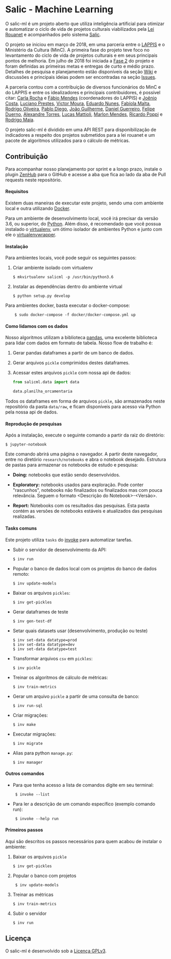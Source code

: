 Salic - Machine Learning
========================

O salic-ml é um projeto aberto que utiliza inteligência artificial para otimizar e automatizar o ciclo de vida de projetos culturais viabilizados pela [Lei Rouanet](http://rouanet.cultura.gov.br/) e acompanhados pelo sistema [Salic](http://salic.cultura.gov.br/).

O projeto se iniciou em março de 2018, em uma parceria entre o [LAPPIS](https://fga.unb.br/lappis) e o Ministério da Cultura (MinC). A primeira fase do projeto teve foco no levantamento do ciclo de vida de projetos culturais e em seus principais pontos de melhoria. Em julho de 2018 foi iniciada a [Fase 2](https://github.com/lappis-unb/salic-ml/wiki/2018.07.17-Revisão-e-Planejamento) do projeto e foram definidas as primeiras metas e entregas de curto e médio prazo. Detalhes de pesquisa e planejamento estão disponíveis da seção [Wiki](https://github.com/lappis-unb/salic-ml/wiki) e discussões e principais ideias podem ser encontradas na seção [Issues](https://github.com/lappis-unb/salic-ml/issues).

A parceria contou com a contribuição de diversos funcionários do MinC e do LAPPIS e entre os idealizadores e principais contribuidores, é possível citar: [Carla Rocha](https://github.com/RochaCarla) e
[Fábio Mendes](https://github.com/fabiommendes) (coordenadores do LAPPIS) e
[Joênio Costa](https://github.com/joenio),
[Luciano Prestes](https://github.com/LucianoPC),
[Victor Moura](https://github.com/victorcmoura),
[Eduardo Nunes](https://github.com/eduardonunes2525),
[Fabíola Malta](https://github.com/fabiolamfleury),
[Rodrigo Oliveira](https://github.com/rodrigocam),
[Pablo Diego](https://github.com/pablodiegoss),
[João Guilherme](https://github.com/joaaogui),
[Daniel Guerreiro](https://github.com/danielgs83),
[Felipe Duerno](https://github.com/Duerno),
[Alexandre Torres](https://github.com/AlexandreTK),
[Lucas Mattioli](https://github.com/Mattioli),
[Marlon Mendes](https://github.com/marlonbymendes),
[Ricardo Poppi](https://github.com/ricardopoppi) e
[Rodrigo Maia](https://github.com/rodmaia2099).


O projeto salic-ml é dividido em uma API REST para disponibilização de indicadores a respeito dos projetos submetidos para a lei rouanet e um pacote de algoritmos utilizados para o cálculo de métricas.


Contribuição
------------

Para acompanhar nosso planejamento por sprint e a longo prazo, instale o plugin [ZenHub](https://www.zenhub.com/) para o GitHub e acesse a aba que fica ao lado da aba de Pull requests neste repositório.

#### Requisitos

Existem duas maneiras de executar este projeto, sendo uma com ambiente local e outra utilizando [Docker](https://www.docker.com/).

Para um ambiente de desenvolvimento local, você irá precisar da versão 3.6, ou superior, do [Python](https://www.python.org/downloads/release/python-360/). Além disso, é recomendado que você possua instalado o [virtualenv](https://virtualenv.pypa.io/en/latest/), um ótimo isolador de ambientes Python e junto com ele o [virtualenvwrapper](https://virtualenvwrapper.readthedocs.io/en/latest/).


#### Instalação

Para ambientes locais, você pode seguir os seguintes passos:

 1. Criar ambiente isolado com virtualenv
    ```shell
    $ mkvirtualenv salicml -p /usr/bin/python3.6
    ```

 2. Instalar as dependências dentro do ambiente virtual
    ```shell
    $ python setup.py develop
    ```

Para ambientes docker, basta executar o docker-compose:

```shell
    $ sudo docker-compose -f docker/docker-compose.yml up
```

#### Como lidamos com os dados

Nosso algoritmos utilizam a biblioteca [pandas](https://pandas.pydata.org/), uma excelente biblioteca para lidar com dados em formato de tabela. Nosso flow de trabalho é:
    
 1. Gerar pandas dataframes a partir de um banco de dados.
 
 2. Gerar arquivos `pickle` comprimidos destes dataframes.

 3. Acessar estes arquivos `pickle` com nossa api de dados:
    ```python
    from salicml.data import data
    
    data.planilha_orcamentaria
    ```

Todos os dataframes em forma de arquivos `pickle`, são armazenados neste repositório da pasta `data/raw`, e ficam disponíveis para acesso via Python pela nossa api de dados.

#### Reprodução de pesquisas

Após a instalação, execute o seguinte comando a partir da raiz do diretório:

    $ jupyter-notebook

Este comando abrirá uma página o navegador. A partir deste navegador, entre no diretório `research/notebooks` e abra o notebook desejado. Estrutura de pastas para armazenar os notebooks de estudo e pesquisa:

* **Doing:** notebooks que estão sendo desenvolvidos.

* **Exploratory:** notebooks usados para exploração. Pode conter "rascunhos",
notebooks não finalizados ou finalizados mas com pouca relevância.
Seguem o formato <Descrição do Notebook>-<Versão>.

* **Report:** Notebooks com os resultados das pesquisas. Esta pasta contém as
versões de notebooks estáveis e atualizados das pesquisas realizadas.


#### Tasks comuns

Este projeto utiliza `tasks` do [invoke](http://www.pyinvoke.org/) para automatizar tarefas.

 - Subir o servidor de desenvolvimento da API:

    ```shell
    $ inv run
    ```

 - Popular o banco de dados local com os projetos do banco de dados remoto:

    ```shell
    $ inv update-models
    ```

 - Baixar os arquivos `pickles`:

    ```shell
    $ inv get-pickles
    ```

 - Gerar dataframes de teste

    ```shell
    $ inv gen-test-df
    ```

 - Setar quais datasets usar (desenvolvimento, produção ou teste)

    ```shell
    $ inv set-data datatype=prod
    $ inv set-data datatype=dev
    $ inv set-data datatype=test
    ```

 - Transformar arquivos `csv` em `pickles`:

    ```shell
    $ inv pickle
    ```

- Treinar os algoritmos de cálculo de métricas:

    ```shell
    $ inv train-metrics
    ```

- Gerar um arquivo `pickle` a partir de uma consulta de banco:

    ```shell
    $ inv run-sql
    ```

- Criar migrações:

    ```shell
    $ inv make
    ```

- Executar migrações:

    ```shell
    $ inv migrate
    ```

- Alias para python `manage.py`:

    ```shell
    $ inv manager
    ```

#### Outros comandos

- Para que tenha acesso a lista de comandos digite em seu terminal:
    
    ```
     $ invoke --list
    ```
 - Para ler a descrição de um comando específico (exemplo comando run):

    ```
     $ invoke --help run
    ```

#### Primeiros passos

Aqui são descritos os passos necessários para quem acabou de instalar o ambiente:

 1. Baixar os arquivos `pickle`
     ```shell
    $ inv get-pickles
    ```
 2. Popular o banco com projetos
    ```shell
     $ inv update-models
    ```
 3. Treinar as métricas
    ```shell
    $ inv train-metrics
    ```
 4. Subir o servidor 
    ```shell
    $ inv run
    ```

Licença
-------

O salic-ml é desenvolvido sob a [Licença GPLv3](LICENSE.md).
